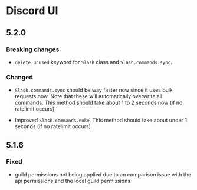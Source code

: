 # Discord UI

## 5.2.0

### Breaking changes

- `delete_unused` keyword for `Slash` class and `Slash.commands.sync`.

### Changed

- `Slash.commands.sync` should be way faster now since it uses bulk requests now.
Note that these will automatically overwrite all commands. This method should take about 1 to 2 seconds now (if no ratelimit occurs)

- Improved `Slash.commands.nuke`. This method should take about under 1 seconds (if no ratelimit occurs)

## 5.1.6
### Fixed

- guild permissions not being applied due to an comparison issue with the api permissions and the local guild permissions
